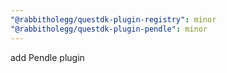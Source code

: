 ```yaml
---
"@rabbitholegg/questdk-plugin-registry": minor
"@rabbitholegg/questdk-plugin-pendle": minor
---
```


add Pendle plugin
